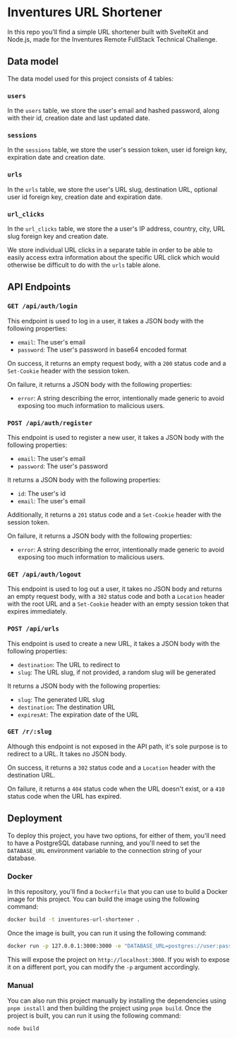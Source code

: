 # Inventures URL Shortener
In this repo you'll find a simple URL shortener built with SvelteKit and Node.js, made for the Inventures Remote FullStack Technical Challenge.

## Data model
The data model used for this project consists of 4 tables:

### `users`
In the `users` table, we store the user's email and hashed password, along with their id, creation date and last updated date.

### `sessions`
In the `sessions` table, we store the user's session token, user id foreign key, expiration date and creation date.

### `urls`
In the `urls` table, we store the user's URL slug, destination URL, optional user id foreign key, creation date and expiration date.

### `url_clicks`
In the `url_clicks` table, we store the a user's IP address, country, city, URL slug foreign key and creation date.

We store individual URL clicks in a separate table in order to be able to easily access extra information about the specific URL click which would otherwise be difficult to do with the `urls` table alone.

## API Endpoints

### `GET /api/auth/login`

This endpoint is used to log in a user, it takes a JSON body with the following properties:

- `email`: The user's email
- `password`: The user's password in base64 encoded format

On success, it returns an empty request body, with a `200` status code and a `Set-Cookie` header with the session token.

On failure, it returns a JSON body with the following properties:

- `error`: A string describing the error, intentionally made generic to avoid exposing too much information to malicious users.

### `POST /api/auth/register`

This endpoint is used to register a new user, it takes a JSON body with the following properties:

- `email`: The user's email
- `password`: The user's password

It returns a JSON body with the following properties:

- `id`: The user's id
- `email`: The user's email

Additionally, it returns a `201` status code and a `Set-Cookie` header with the session token.

On failure, it returns a JSON body with the following properties:

- `error`: A string describing the error, intentionally made generic to avoid exposing too much information to malicious users.

### `GET /api/auth/logout`

This endpoint is used to log out a user, it takes no JSON body and returns an empty request body, with a `302` status code and both a `Location` header with the root URL and a `Set-Cookie` header with an empty session token that expires immediately.

### `POST /api/urls`

This endpoint is used to create a new URL, it takes a JSON body with the following properties:

- `destination`: The URL to redirect to
- `slug`: The URL slug, if not provided, a random slug will be generated

It returns a JSON body with the following properties:

- `slug`: The generated URL slug
- `destination`: The destination URL
- `expiresAt`: The expiration date of the URL

### `GET /r/:slug`

Although this endpoint is not exposed in the API path, it's sole purpose is to redirect to a URL. It takes no JSON body.

On success, it returns a `302` status code and a `Location` header with the destination URL.

On failure, it returns a `404` status code when the URL doesn't exist, or a `410` status code when the URL has expired.

## Deployment

To deploy this project, you have two options, for either of them, you'll need to have a PostgreSQL database running, and you'll need to set the `DATABASE_URL` environment variable to the connection string of your database.

### Docker
In this repository, you'll find a `Dockerfile` that you can use to build a Docker image for this project. You can build the image using the following command:

```bash
docker build -t inventures-url-shortener .
```

Once the image is built, you can run it using the following command:

```bash
docker run -p 127.0.0.1:3000:3000 -e "DATABASE_URL=postgres://user:password@host:port/db-name" inventures-url-shortener
```

This will expose the project on `http://localhost:3000`. If you wish to expose it on a different port, you can modify the `-p` argument accordingly.

### Manual
You can also run this project manually by installing the dependencies using `pnpm install` and then building the project using `pnpm build`. Once the project is built, you can run it using the following command:

```bash
node build
```
